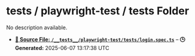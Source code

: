 # __tests__ / playwright-test / tests Folder

No description available.

- **[**📄 Source File:** `/__tests__/playwright-test/tests/login.spec.ts`](login.spec.ts.md)** – **🕒 Generated:** 2025-06-07 13:17:38 UTC